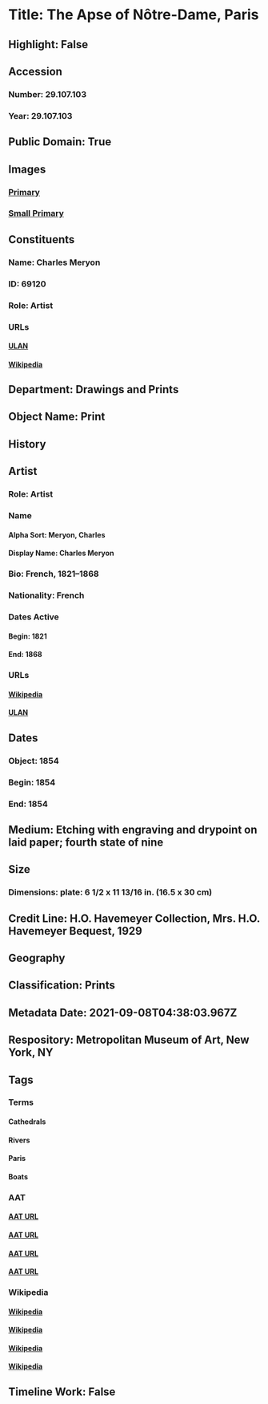 # Title: The Apse of Nôtre-Dame, Paris
## Highlight: False
## Accession
### Number: 29.107.103
### Year: 29.107.103
## Public Domain: True
## Images
### [Primary](https://images.metmuseum.org/CRDImages/dp/original/DP813396.jpg)
### [Small Primary](https://images.metmuseum.org/CRDImages/dp/web-large/DP813396.jpg)
## Constituents
### Name: Charles Meryon
### ID: 69120
### Role: Artist
### URLs
#### [ULAN](http://vocab.getty.edu/page/ulan/500001302)
#### [Wikipedia](https://www.wikidata.org/wiki/Q247505)
## Department: Drawings and Prints
## Object Name: Print
## History
## Artist
### Role: Artist
### Name
#### Alpha Sort: Meryon, Charles
#### Display Name: Charles Meryon
### Bio: French, 1821–1868
### Nationality: French
### Dates Active
#### Begin: 1821
#### End: 1868
### URLs
#### [Wikipedia](https://www.wikidata.org/wiki/Q247505)
#### [ULAN](http://vocab.getty.edu/page/ulan/500001302)
## Dates
### Object: 1854
### Begin: 1854
### End: 1854
## Medium: Etching with engraving and drypoint on laid paper; fourth state of nine
## Size
### Dimensions: plate: 6 1/2 x 11 13/16 in. (16.5  x  30 cm)
## Credit Line: H.O. Havemeyer Collection, Mrs. H.O. Havemeyer Bequest, 1929
## Geography
## Classification: Prints
## Metadata Date: 2021-09-08T04:38:03.967Z
## Respository: Metropolitan Museum of Art, New York, NY
## Tags
### Terms
#### Cathedrals
#### Rivers
#### Paris
#### Boats
### AAT
#### [AAT URL](http://vocab.getty.edu/page/aat/300007501)
#### [AAT URL](http://vocab.getty.edu/page/aat/300008707)
#### [AAT URL](http://vocab.getty.edu/page/tgn/7008038)
#### [AAT URL](http://vocab.getty.edu/page/aat/300178749)
### Wikipedia
#### [Wikipedia]()
#### [Wikipedia]()
#### [Wikipedia]()
#### [Wikipedia]()
## Timeline Work: False